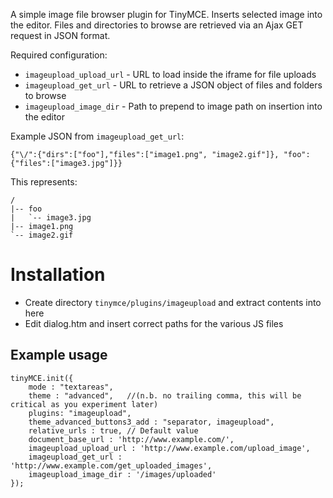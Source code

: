 A simple image file browser plugin for TinyMCE. Inserts selected image into the editor. Files and directories to browse are retrieved via an Ajax GET request in JSON format.

Required configuration:

* `imageupload_upload_url` - URL to load inside the iframe for file uploads
* `imageupload_get_url` - URL to retrieve a JSON object of files and folders to browse
* `imageupload_image_dir` - Path to prepend to image path on insertion into the editor

Example JSON from `imageupload_get_url`:

	{"\/":{"dirs":["foo"],"files":["image1.png", "image2.gif"]}, "foo":{"files":["image3.jpg"]}}

This represents:

    /
	|-- foo
	|   `-- image3.jpg
	|-- image1.png
	`-- image2.gif

# Installation #

* Create directory `tinymce/plugins/imageupload` and extract contents into here
* Edit dialog.htm and insert correct paths for the various JS files

## Example usage ##

	tinyMCE.init({
        mode : "textareas",
        theme : "advanced",   //(n.b. no trailing comma, this will be critical as you experiment later)
        plugins: "imageupload",
        theme_advanced_buttons3_add : "separator, imageupload",
        relative_urls : true, // Default value
        document_base_url : 'http://www.example.com/',
        imageupload_upload_url : 'http://www.example.com/upload_image',
        imageupload_get_url : 'http://www.example.com/get_uploaded_images',
        imageupload_image_dir : '/images/uploaded'
	});
